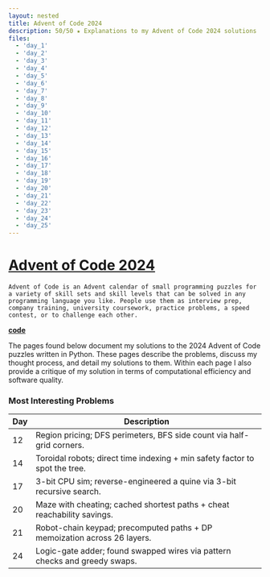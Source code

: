 ```yaml
---
layout: nested
title: Advent of Code 2024
description: 50/50 ★ Explanations to my Advent of Code 2024 solutions
files:
  - 'day_1'
  - 'day_2'
  - 'day_3'
  - 'day_4'
  - 'day_5'
  - 'day_6'
  - 'day_7'
  - 'day_8'
  - 'day_9'
  - 'day_10'
  - 'day_11'
  - 'day_12'
  - 'day_13'
  - 'day_14'
  - 'day_15'
  - 'day_16'
  - 'day_17'
  - 'day_18'
  - 'day_19'
  - 'day_20'
  - 'day_21'
  - 'day_22'
  - 'day_23'
  - 'day_24'
  - 'day_25'
---
```


# [**Advent of Code 2024**](https://adventofcode.com/2024)

`Advent of Code is an Advent calendar of small programming puzzles for a variety of skill sets and skill levels that can be solved in any programming language you like. People use them as interview prep, company training, university coursework, practice problems, a speed contest, or to challenge each other.`

[**code**](https://github.com/olisheldon/aoc24/)

The pages found below document my solutions to the 2024 Advent of Code puzzles written in Python. These pages describe the problems, discuss my thought process, and detail my solutions to them. Within each page I also provide a critique of my solution in terms of computational efficiency and software quality.

### Most Interesting Problems

| Day  | Description                                                              |
|------|--------------------------------------------------------------------------|
| 12   | Region pricing; DFS perimeters, BFS side count via half-grid corners.     |
| 14   | Toroidal robots; direct time indexing + min safety factor to spot the tree. |
| 17   | 3-bit CPU sim; reverse-engineered a quine via 3-bit recursive search.    |
| 20   | Maze with cheating; cached shortest paths + cheat reachability savings.  |
| 21   | Robot-chain keypad; precomputed paths + DP memoization across 26 layers. |
| 24   | Logic-gate adder; found swapped wires via pattern checks and greedy swaps.|
